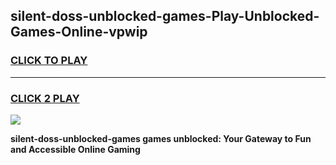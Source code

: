 
## silent-doss-unblocked-games-Play-Unblocked-Games-Online-vpwip
<h3>
<a href="https://premium76.site?title=silent-doss-unblocked-games&ref=24A">CLICK TO PLAY</a></h3>
<hr>

<h3>
<a href="https://premium76.site?title=silent-doss-unblocked-games&ref=24A">CLICK 2 PLAY</a>
  
</h3>

<a href="https://premium76.site?title=silent-doss-unblocked-games&ref=24A"><img src="https://clearcache.store/games.png"></a>


**silent-doss-unblocked-games games unblocked: Your Gateway to Fun and Accessible Online Gaming**
